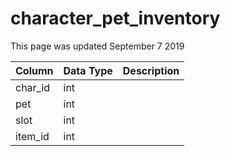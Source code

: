 # character\_pet\_inventory

This page was updated September 7 2019

| Column | Data Type | Description |
| :--- | :--- | :--- |
| char\_id | int |  |
| pet | int |  |
| slot | int |  |
| item\_id | int |  |

